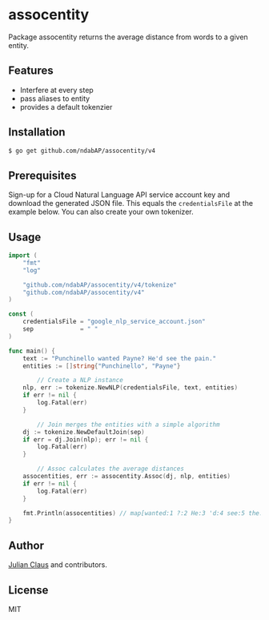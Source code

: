# assocentity

Package assocentity returns the average distance from words to a given entity.

## Features

- Interfere at every step
- pass aliases to entity
- provides a default tokenzier

## Installation

```bash
$ go get github.com/ndabAP/assocentity/v4
```

## Prerequisites

Sign-up for a Cloud Natural Language API service account key and download the generated JSON file. This equals the `credentialsFile` at the example below. You can also create your own tokenizer.

## Usage

```go
import (
	"fmt"
	"log"

	"github.com/ndabAP/assocentity/v4/tokenize"
	"github.com/ndabAP/assocentity/v4"
)

const (
	credentialsFile = "google_nlp_service_account.json"
	sep             = " "
)

func main() {
	text := "Punchinello wanted Payne? He'd see the pain."
	entities := []string{"Punchinello", "Payne"}

    	// Create a NLP instance
	nlp, err := tokenize.NewNLP(credentialsFile, text, entities)
	if err != nil {
		log.Fatal(err)
	}

    	// Join merges the entities with a simple algorithm
	dj := tokenize.NewDefaultJoin(sep)
	if err = dj.Join(nlp); err != nil {
		log.Fatal(err)
	}

    	// Assoc calculates the average distances
	assocentities, err := assocentity.Assoc(dj, nlp, entities)
	if err != nil {
		log.Fatal(err)
	}

	fmt.Println(assocentities) // map[wanted:1 ?:2 He:3 'd:4 see:5 the:6 pain:7 .:8]
}
```

## Author

[Julian Claus](https://www.julian-claus.de) and contributors.

## License

MIT
